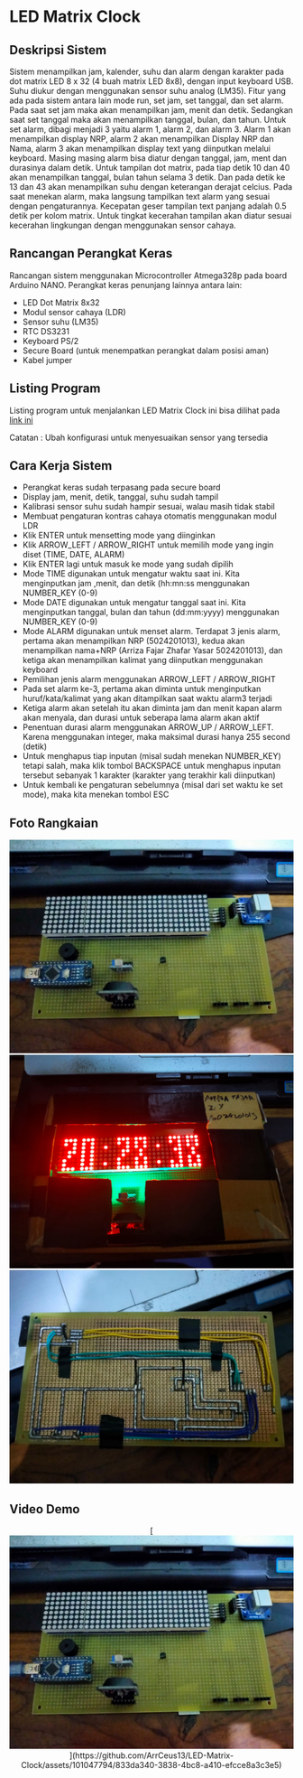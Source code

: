 # LED Matrix Clock

## Deskripsi Sistem
Sistem menampilkan jam, kalender, suhu dan alarm dengan karakter pada dot matrix LED 8 x 32 (4 buah matrix LED 8x8), dengan input keyboard USB. Suhu diukur dengan menggunakan sensor suhu analog (LM35).
Fitur yang ada pada sistem antara lain mode run, set jam, set tanggal, dan set alarm. Pada saat set jam maka akan menampilkan jam, menit dan detik. Sedangkan saat set tanggal maka akan menampilkan tanggal, bulan, dan tahun. Untuk set alarm, dibagi menjadi 3 yaitu alarm 1, alarm 2, dan alarm 3. Alarm 1 akan menampilkan display NRP, alarm 2 akan menampilkan Display NRP dan Nama, alarm 3 akan menampilkan display text yang diinputkan melalui keyboard. Masing masing alarm bisa diatur dengan tanggal, jam, ment dan durasinya dalam detik.
Untuk tampilan dot matrix, pada tiap detik 10 dan 40 akan menampilkan tanggal, bulan tahun selama 3 detik. Dan pada detik ke 13 dan 43 akan menampilkan suhu dengan keterangan derajat celcius. Pada saat menekan alarm, maka langsung tampilkan text alarm yang sesuai dengan pengaturannya. Kecepatan geser tampilan text panjang adalah 0.5 detik per kolom matrix. Untuk tingkat kecerahan tampilan akan diatur sesuai kecerahan lingkungan dengan menggunakan sensor cahaya.

## Rancangan Perangkat Keras
Rancangan sistem menggunakan Microcontroller Atmega328p pada board Arduino NANO. Perangkat keras penunjang lainnya antara lain:
* LED Dot Matrix 8x32
* Modul sensor cahaya (LDR)
* Sensor suhu (LM35)
* RTC DS3231
* Keyboard PS/2
* Secure Board (untuk menempatkan perangkat dalam posisi aman)
* Kabel jumper

## Listing Program
Listing program untuk menjalankan LED Matrix Clock ini bisa dilihat pada [link ini](ClockMatrix.ino)

Catatan : Ubah konfigurasi untuk menyesuaikan sensor yang tersedia

## Cara Kerja Sistem
* Perangkat keras sudah terpasang pada secure board
* Display jam, menit, detik, tanggal, suhu sudah tampil
* Kalibrasi sensor suhu sudah hampir sesuai, walau masih tidak stabil
* Membuat pengaturan kontras cahaya otomatis menggunakan modul LDR
* Klik ENTER untuk mensetting mode yang diinginkan
* Klik ARROW_LEFT / ARROW_RIGHT untuk memilih mode yang ingin diset (TIME, DATE, ALARM)
* Klik ENTER lagi untuk masuk ke mode yang sudah dipilih
* Mode TIME digunakan untuk mengatur waktu saat ini. Kita menginputkan jam ,menit, dan detik (hh:mn:ss menggunakan NUMBER_KEY (0-9)
* Mode DATE digunakan untuk mengatur tanggal saat ini. Kita menginputkan tanggal, bulan dan tahun (dd:mm:yyyy) menggunakan NUMBER_KEY (0-9)
* Mode ALARM digunakan untuk menset alarm. Terdapat 3 jenis alarm, pertama akan menampilkan NRP (5024201013), kedua akan menampilkan nama+NRP (Arriza Fajar Zhafar Yasar 5024201013), dan ketiga akan menampilkan kalimat yang diinputkan menggunakan keyboard
* Pemilihan jenis alarm menggunakan ARROW_LEFT / ARROW_RIGHT
* Pada set alarm ke-3, pertama akan diminta untuk menginputkan huruf/kata/kalimat yang akan ditampilkan saat waktu alarm3 terjadi
* Ketiga alarm akan setelah itu akan diminta jam dan menit kapan alarm akan menyala, dan durasi untuk seberapa lama alarm akan aktif
* Penentuan durasi alarm menggunakan ARROW_UP / ARROW_LEFT. Karena menggunakan integer, maka maksimal durasi hanya 255 second (detik)
* Untuk menghapus tiap inputan (misal sudah menekan NUMBER_KEY) tetapi salah, maka klik tombol BACKSPACE untuk menghapus inputan tersebut sebanyak 1 karakter (karakter yang terakhir kali diinputkan)
* Untuk kembali ke pengaturan sebelumnya (misal dari set waktu ke set mode), maka kita menekan tombol ESC


## Foto Rangkaian
<p align="center">
  <img src="/additional/image2.jpg">
  <img src="/additional/image1.jpg">
  <img src="/additional/image4.jpg">
</p>

## Video Demo
<p align="center">
  [<img src="/additional/image2.jpg">](https://github.com/ArrCeus13/LED-Matrix-Clock/assets/101047794/833da340-3838-4bc8-a410-efcce8a3c3e5)
</p>
